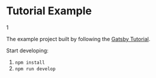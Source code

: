 # Tutorial Example
1

The example project built by following the [Gatsby Tutorial](https://gatsbyjs.com/docs/tutorial/).

Start developing:

1. `npm install`
1. `npm run develop`